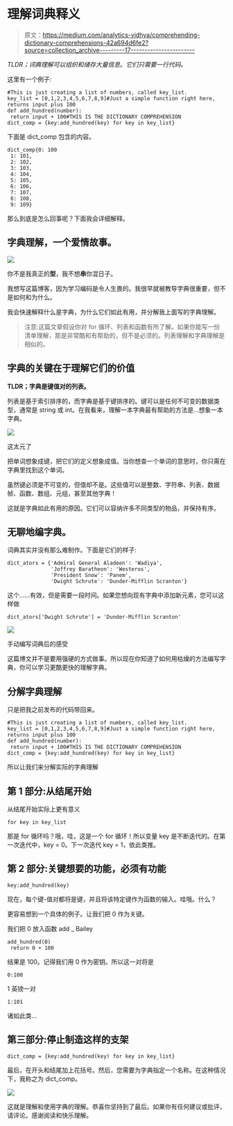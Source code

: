 # 理解词典释义

> 原文：<https://medium.com/analytics-vidhya/comprehending-dictionary-comprehensions-42a694d6fe2?source=collection_archive---------17----------------------->

*TLDR；词典理解可以组织和储存大量信息。它们只需要一行代码。*

这里有一个例子:

```
#This is just creating a list of numbers, called key_list. 
key_list = [0,1,2,3,4,5,6,7,8,9]#Just a simple function right here, returns input plus 100
def add_hundred(number):
 return input + 100#THIS IS THE DICTIONARY COMPREHENSION
dict_comp = {key:add_hundred(key) for key in key_list}
```

下面是 dict_comp 包含的内容。

```
dict_comp{0: 100
 1: 101,
 2: 102,
 3: 103,
 4: 104,
 5: 105,
 6: 106,
 7: 107,
 8: 108,
 9: 109}
```

那么到底是怎么回事呢？下面我会详细解释。

## 字典理解，一个爱情故事。

![](img/d52bddb2bd1f1b7b25bdbd0ba9386306.png)

你不是我真正的**型**，我不想**串**你混日子。

我想写这篇博客，因为学习编码是令人生畏的。我很早就被教导字典很重要，但不是如何和为什么。

我会快速解释什么是字典，为什么它们如此有用，并分解我上面写的字典理解。

> 注意:这篇文章假设你对 for 循环、列表和函数有所了解。如果你能写一份清单理解，那是非常酷和有帮助的，但不是必须的。列表理解和字典理解是相似的。

## 字典的关键在于理解它们的价值

**TLDR；字典是键值对的列表。**

列表是基于索引排序的，而字典是基于键排序的。键可以是任何不可变的数据类型，通常是 string 或 int。在我看来，理解一本字典最有帮助的方法是…想象一本字典。

![](img/b85a21f6b51819e4eec92c320d8e5913.png)

这太元了

把单词想象成键，把它们的定义想象成值。当你想查一个单词的意思时，你只需在字典里找到这个单词。

虽然键必须是不可变的，但值却不是。这些值可以是整数、字符串、列表、数据帧、函数、数组、元组，甚至其他字典！

这就是字典如此有用的原因。它们可以容纳许多不同类型的物品，并保持有序。

## 无聊地编字典。

词典其实并没有那么难制作。下面是它们的样子:

```
dict_ators = {'Admiral General Aladeen': 'Wadiya',
              'Joffrey Baratheon': 'Westeros',
              'President Snow': 'Panem', 
              'Dwight Schrute': 'Dunder-Mifflin Scranton'}
```

这个……有效，但是需要一段时间。如果您想向现有字典中添加新元素，您可以这样做

```
dict_ators['Dwight Schrute'] = 'Dunder-Mifflin Scranton'
```

![](img/c857303e4600efd089d22a390b90338a.png)

手动编写词典后的感受

这篇博文并不是要用强硬的方式做事。所以现在你知道了如何用枯燥的方法编写字典，你可以学习更酷更快的理解字典。

## 分解字典理解

只是把我之前发布的代码带回来。

```
#This is just creating a list of numbers, called key_list. 
key_list = [0,1,2,3,4,5,6,7,8,9]#Just a simple function right here, returns input plus 100
def add_hundred(number):
 return input + 100#THIS IS THE DICTIONARY COMPREHENSION
dict_comp = {key:add_hundred(key) for key in key_list}
```

所以让我们来分解实际的字典理解

## 第 1 部分:从结尾开始

从结尾开始实际上更有意义

```
for key in key_list
```

那是 for 循环吗？哦，哇，这是一个 for 循环！所以变量 key 是不断迭代的。在第一次迭代中，key = 0。下一次迭代 key = 1，依此类推。

## 第 2 部分:关键想要的功能，必须有功能

```
key:add_hundred(key)
```

现在，每个键-值对都将是键，并且将该特定键作为函数的输入。哇哦。什么？

更容易想到一个具体的例子。让我们把 0 作为关键。

我们把 0 放入函数 add _ Bailey

```
add_hundred(0)
 return 0 + 100
```

结果是 100。记得我们用 0 作为密钥。所以这一对将是

```
0:100
```

1 英镑一对

```
1:101
```

诸如此类…

## 第三部分:停止制造这样的支架

```
dict_comp = {key:add_hundred(key) for key in key_list}
```

最后，在开头和结尾加上花括号。然后，您需要为字典指定一个名称。在这种情况下，我称之为 dict_comp。

![](img/7e330eba13ff659bba84e876f396c4b5.png)

这就是理解和使用字典的理解。恭喜你坚持到了最后。如果你有任何建议或批评，请评论。感谢阅读和快乐理解。